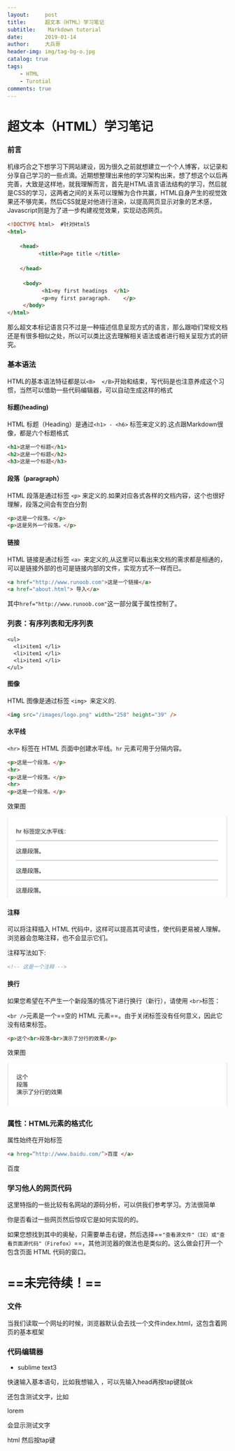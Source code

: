 ```yaml
---
layout:     post
title:      超文本（HTML）学习笔记
subtitle:    Markdown tutorial
date:       2019-01-14
author:     大兵哥
header-img: img/tag-bg-o.jpg
catalog: true
tags:
    - HTML
    - Turotial
comments: true
---
```


# 超文本（HTML）学习笔记

### 前言

机缘巧合之下想学习下网站建设，因为很久之前就想建立一个个人博客，以记录和分享自己学习的一些点滴。近期想整理出来他的学习架构出来，想了想这个以后再完善，大致是这样地，就我理解而言，首先是HTML语言语法结构的学习，然后就是CSS的学习，这两者之间的关系可以理解为合作共赢，HTML自身产生的视觉效果还不够完美，然后CSS就是对他进行渲染，以提高网页显示对象的艺术感，Javascript则是为了进一步构建视觉效果，实现动态网页。

```html
<!DOCTYPE html>  #针对Html5
<html>

    <head>
          <title>Page title </title>

    </head>
    
     <body>
           <h1>my first headings  </h1>
           <p>my first paragraph.    </p>
     </body>
</html>
```

 那么超文本标记语言只不过是一种描述信息呈现方式的语言，那么跟咱们常规文档还是有很多相似之处，所以可以类比这去理解相关语法或者进行相关呈现方式的研究。

### 基本语法

HTML的基本语法特征都是以`<B>  </B>`开始和结束，写代码是也注意养成这个习惯，当然可以借助一些代码编辑器，可以自动生成这样的格式

#### 标题(heading)

HTML 标题（Heading）是通过`<h1> - <h6>` 标签来定义的.这点跟Markdown很像，都是六个标题格式

```html
<h1>这是一个标题</h1>
<h2>这是一个标题</h2>
<h3>这是一个标题</h3>
```

#### 段落（paragraph）

HTML 段落是通过标签 `<p>` 来定义的.如果对应各式各样的文档内容，这个也很好理解，段落之间会有空白分割

```html
<p>这是一个段落。</p>
<p>这是另外一个段落。</p>
```

#### 链接

HTML 链接是通过标签 `<a> `来定义的,从这里可以看出来文档的需求都是相通的，可以是链接外部的也可是链接内部的文件，实现方式不一样而已。

```html
<a href="http://www.runoob.com">这是一个链接</a>
<a href="about.html"> 导入</a>
```

其中`href="http://www.runoob.com"`这一部分属于属性控制了。

### 列表：有序列表和无序列表

 

```
<ul>
  <li>item1 </li>
  <li>item1 </li>
  <li>item1 </li>
</ul>
```



#### 图像

HTML 图像是通过标签 `<img> `来定义的.

```html
<img src="/images/logo.png" width="258" height="39" />
```

#### 水平线

  `<hr>` 标签在 HTML 页面中创建水平线。`hr` 元素可用于分隔内容。  

```html
<p>这是一个段落。</p>
<hr>
<p>这是一个段落。</p>
<hr>
<p>这是一个段落。</p>
```

效果图

![1](/img2/Snipaste_2019-01-16_00-06-06.png)

#### 注释

可以将注释插入 HTML 代码中，这样可以提高其可读性，使代码更易被人理解。浏览器会忽略注释，也不会显示它们。

注释写法如下:

```html
<!-- 这是一个注释 -->
```

#### 换行

如果您希望在不产生一个新段落的情况下进行换行（新行），请使用 `<br>`标签：

`<br />`元素是一个==空的 HTML 元素==。由于关闭标签没有任何意义，因此它没有结束标签。

```html
<p>这个<br>段落<br>演示了分行的效果</p>
```

效果图

![](/img2/Snipaste_2019-01-16_00-37-12.png)

### 属性：HTML元素的格式化

属性始终在开始标签

  

```html
<a hreg=“http://www.baidu.com/”>百度 </a>
```

<a hreg="http://www.baidu.com/">百度 </a>

### 学习他人的网页代码

这里特指的一些比较有名网站的源码分析，可以供我们参考学习。方法很简单

你是否看过一些网页然后惊叹它是如何实现的的。

如果您想找到其中的奥秘，只需要单击右键，然后选择==`"查看源文件"（IE）或"查看页面源代码"（Firefox）`==，其他浏览器的做法也是类似的。这么做会打开一个包含页面 HTML 代码的窗口。

# ==未完待续！==



### 文件

当我们读取一个网址的时候，浏览器默认会去找一个文件index.html，这包含着网页的基本框架

### 代码编辑器

- sublime text3

快速输入基本语句，比如我想输入<heda> </head>，可以先输入head再按tap键就ok

还包含测试文字，比如<p>  lorem  </p> 会显示测试文字

html 然后按tap键